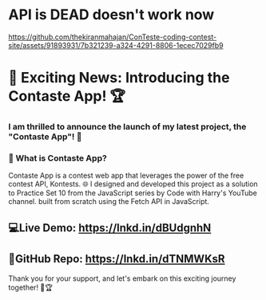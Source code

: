 ﻿# API is DEAD doesn't work now 



https://github.com/thekiranmahajan/ConTeste-coding-contest-site/assets/91893931/7b321239-a324-4291-8806-1ecec7029fb9




# 🚀 Exciting News: Introducing the Contaste App! 🏆

### I am thrilled to announce the launch of my latest project, the "Contaste App"! 🌟

###  📌 What is Contaste App?
Contaste App is a contest web app that leverages the power of the free contest API, Kontests. 🌐 I designed and developed this project as a solution to Practice Set 10 from the JavaScript series by Code with Harry's YouTube channel. built from scratch using the Fetch API in JavaScript. 

## 💻Live Demo: https://lnkd.in/dBUdgnhN

## 📁GitHub Repo: https://lnkd.in/dTNMWKsR

Thank you for your support, and let's embark on this exciting journey together! 🚀🏆 
